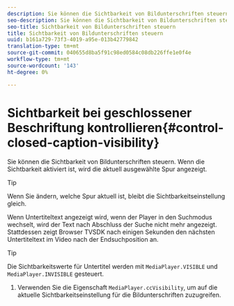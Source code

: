 ```yaml
---
description: Sie können die Sichtbarkeit von Bildunterschriften steuern. Wenn die Sichtbarkeit aktiviert ist, wird die aktuell ausgewählte Spur angezeigt.
seo-description: Sie können die Sichtbarkeit von Bildunterschriften steuern. Wenn die Sichtbarkeit aktiviert ist, wird die aktuell ausgewählte Spur angezeigt.
seo-title: Sichtbarkeit von Bildunterschriften steuern
title: Sichtbarkeit von Bildunterschriften steuern
uuid: b161a729-73f3-4019-a95e-013b42779842
translation-type: tm+mt
source-git-commit: 040655d8ba5f91c98ed0584c08db226ffe1e0f4e
workflow-type: tm+mt
source-wordcount: '143'
ht-degree: 0%

---
```



# Sichtbarkeit bei geschlossener Beschriftung kontrollieren{#control-closed-caption-visibility}

Sie können die Sichtbarkeit von Bildunterschriften steuern. Wenn die Sichtbarkeit aktiviert ist, wird die aktuell ausgewählte Spur angezeigt.

>[!TIP]
>
>Wenn Sie ändern, welche Spur aktuell ist, bleibt die Sichtbarkeitseinstellung gleich.

Wenn Untertiteltext angezeigt wird, wenn der Player in den Suchmodus wechselt, wird der Text nach Abschluss der Suche nicht mehr angezeigt. Stattdessen zeigt Browser TVSDK nach einigen Sekunden den nächsten Untertiteltext im Video nach der Endsuchposition an.

>[!TIP]
>
>Die Sichtbarkeitswerte für Untertitel werden mit `MediaPlayer.VISIBLE` und `MediaPlayer.INVISIBLE` gesteuert.

1. Verwenden Sie die Eigenschaft `MediaPlayer.ccVisibility`, um auf die aktuelle Sichtbarkeitseinstellung für die Bildunterschriften zuzugreifen.

